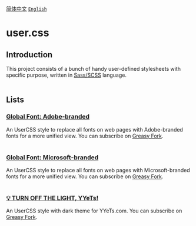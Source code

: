[<kbd>简体中文</kbd>](https://github.com/francis-zhao/user.css#readme "读我")
[<kbd>`English`</kbd>](https://github.com/francis-zhao/user.css/blob/master/README.EN.md "Readme")

# user.css

## Introduction

This project consists of a bunch of handy user-defined stylesheets with specific purpose, written in [Sass/SCSS](https://sass-lang.com/ "Sass: Syntactically Awesome Style Sheets") language.
<br>
<br>

## Lists

### [Global Font: Adobe-branded](https://github.com/francis-zhao/user.css/tree/master/global-font-adobe)

An UserCSS style to replace all fonts on web pages with Adobe-branded fonts for a more unified view. You can subscribe on [Greasy Fork](https://greasyfork.org/scripts/419362 "Greasy Fork").
<br>
<br>

### [Global Font: Microsoft-branded](https://github.com/francis-zhao/user.css/tree/master/global-font-microsoft)

An UserCSS style to replace all fonts on web pages with Microsoft-branded fonts for a more unified view. You can subscribe on [Greasy Fork](https://greasyfork.org/scripts/419363 "Greasy Fork").
<br>
<br>

### [💡 TURN OFF THE LIGHT, YYeTs!](https://github.com/francis-zhao/user.css/tree/master/theme-yyets-dark)

An UserCSS style with dark theme for YYeTs.com. You can subscribe on [Greasy Fork](https://greasyfork.org/scripts/419366 "Greasy Fork").
<br>
<br>
